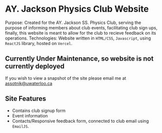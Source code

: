 # AY. Jackson Physics Club Website

Purpose: Created for the AY. Jackson SS. Physics Club, serving the purpose of informing members about club events, facilitating club sign ups, finally, this website is meant to allow for the club to recieve feedback on its operations.
Technologies: Website written in `HTML/CSS`, `Javascript`, using `ReactJS` library, hosted on `Vercel`.

## **Currently Under Maintenance, so website is not currently deployed**

If you wish to view a snapshot of the site please email me at assotnik@uwaterloo.ca

## Site Features

- Contains club signup form
- Event information
- Contacts/Responsive feedback form, connected to club email using `EmailJS`.
